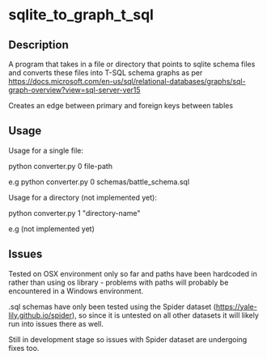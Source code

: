 # sqlite_to_graph_t_sql

## Description

A program that takes in a file or directory that points to sqlite schema files and converts these files into T-SQL schema graphs as per https://docs.microsoft.com/en-us/sql/relational-databases/graphs/sql-graph-overview?view=sql-server-ver15

Creates an edge between primary and foreign keys between tables

## Usage

Usage for a single file:

python converter.py 0 file-path

e.g python converter.py 0 schemas/battle_schema.sql

Usage for a directory (not implemented yet):

python converter.py 1 "directory-name"

e.g (not implemented yet)

## Issues

Tested on OSX environment only so far and paths have been hardcoded in rather than using os library - problems with paths will probably be encountered in a Windows environment. 

.sql schemas have only been tested using the Spider dataset (https://yale-lily.github.io/spider), so since it is untested on all other datasets it will likely run into issues there as well. 

Still in development stage so issues with Spider dataset are undergoing fixes too. 